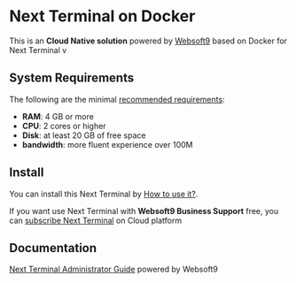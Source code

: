 # Next Terminal on Docker  

This is an **Cloud Native solution** powered by [Websoft9](https://www.websoft9.com) based on Docker for Next Terminal v

## System Requirements

The following are the minimal [recommended requirements](https://github.com/onlyoffice/docker#recommended-system-requirements):

* **RAM**: 4 GB or more
* **CPU**: 2 cores or higher
* **Disk**: at least 20 GB of free space
* **bandwidth**: more fluent experience over 100M  

## Install

You can install this Next Terminal by [How to use it?](https://github.com/Websoft9/docker-library#how-to-use-it).   

If you want use Next Terminal with **Websoft9 Business Support** free, you can [subscribe Next Terminal](https://www.websoft9.com/apps) on Cloud platform

## Documentation

[Next Terminal Administrator Guide](https://support.websoft9.com/docs/nextterminal) powered by Websoft9
